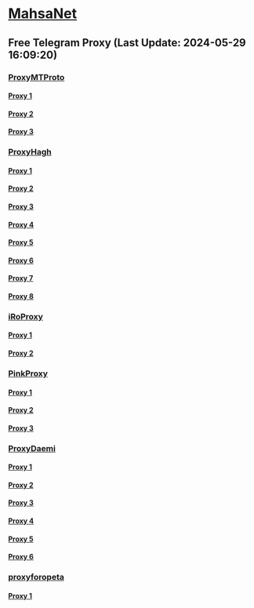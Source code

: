 
# [MahsaNet](https://t.me/mahsa_net)
## Free Telegram Proxy (Last Update: 2024-05-29 16:09:20)
### [ProxyMTProto](https://t.me/ProxyMTProto)
#### [Proxy 1](tg://proxy?server=cloudflare.nokia.net.co.uk.do_yo.want_to.clash_with.this.www.microsoft.com.there_is_no.place_like.localhost.www.bing.com.count_with_me.cyou.net.digikala.com.msn.com.bsi.ir.enamad.ir.now_sud.again_to_fight.everyone.i_am.the_interne.ir-students-news.gives.&port=443&secret=7gAAAAAAAAAAAAAAAAAAAAB0Z2p1Lm9yZw%3D%3D)
#### [Proxy 2](tg://proxy?server=cloudflare.nokia.net.co.uk.do_yo.want_to.clash_with.this.www.microsoft.com.there_is_no.place_like.localhost.www.bing.com.count_with_me.cyou.net.digikala.com.msn.com.bsi.ir.enamad.ir.now_sud.again_to_fight.everyone.i_am.the_interne.mizan-online.help.&port=443&secret=7gAAAAAAAAAAAAAAAAAAAAB0Z2p1Lm9yZw%3D%3D)
#### [Proxy 3](tg://proxy?server=cloudflare.nokia.net.co.uk.do_yo.want_to.clash_with.this.www.microsoft.com.there_is_no.place_like.localhost.www.bing.com.count_with_me.cyou.net.digikala.com.msn.com.bsi.ir.enamad.ir.now_sud.again_to_fight.everyone.i_am.the_inte.Modisehfashion.foundation.&port=443&secret=7gAAAAAAAAAAAAAAAAAAAAB0Z2p1Lm9yZw%3D%3D)
### [ProxyHagh](https://t.me/ProxyHagh)
#### [Proxy 1](tg://proxy?server=69.197.146.180&port=443&secret=eeaa2b136ab43e64286cd737a2136ec9326170742d63656e746f732e6f7267)
#### [Proxy 2](tg://proxy?server=50.7.87.83&port=443&secret=eeaa2b136ab43e64286cd737a2136ec9326170742d63656e746f732e6f7267)
#### [Proxy 3](tg://proxy?server=142.54.189.107&port=443&secret=eeaa2b136ab43e64286cd737a2136ec9326170742d63656e746f732e6f7267)
#### [Proxy 4](tg://proxy?server=50.7.87.85&port=443&secret=eeaa2b136ab43e64286cd737a2136ec9326170742d63656e746f732e6f7267)
#### [Proxy 5](tg://proxy?server=50.7.87.83&port=443&secret=eeaa2b136ab43e64286cd737a2136ec9326170742d63656e746f732e6f7267)
#### [Proxy 6](tg://proxy?server=50.7.87.85&port=443&secret=eeaa2b136ab43e64286cd737a2136ec9326170742d63656e746f732e6f7267)
#### [Proxy 7](tg://proxy?server=50.7.87.83&port=443&secret=eeaa2b136ab43e64286cd737a2136ec9326170742d63656e746f732e6f7267)
#### [Proxy 8](tg://proxy?server=204.12.192.220&port=443&secret=eeaa2b136ab43e64286cd737a2136ec9326170742d63656e746f732e6f7267)
### [iRoProxy](https://t.me/iRoProxy)
#### [Proxy 1](tg://proxy?server=103.69.224.198&port=6&secret=7HQighJPBNMYVRNB6tdkVw)
#### [Proxy 2](tg://proxy?server=103.69.224.198&port=6&secret=7HQighJPBNMYVRNB6tdkVw)
### [PinkProxy](https://t.me/PinkProxy)
#### [Proxy 1](tg://proxy?server=204.12.192.221&port=443&secret=ee1603010200010001fc030386e24c3add6170742d6b65726e656c2e6f7267)
#### [Proxy 2](tg://proxy?server=88.80.135.15&port=54403&secret=FgMBAgABAAH8AwOG4kw63Q)
#### [Proxy 3](tg://proxy?server=88.80.135.97&port=54403&secret=FgMBAgABAAH8AwOG4kw63Q)
### [ProxyDaemi](https://t.me/ProxyDaemi)
#### [Proxy 1](tg://proxy?server=5.75.251.26&port=23&secret=FgMBAgABAAH8AwOG4kw63Q%3D%3D)
#### [Proxy 2](tg://proxy?server=88.80.135.15&port=54403&secret=FgMBAgABAAH8AwOG4kw63Q)
#### [Proxy 3](tg://proxy?server=65.108.211.25&port=9135&secret=dddddddddddddddddddddddddddddddddd)
#### [Proxy 4](tg://proxy?server=cointoin.ir.litcoin-plus.info.&port=443&secret=7vQ1mpsyX_HR5QhN8OD3U3t0Z2p1Lm9yZw)
#### [Proxy 5](tg://proxy?server=77.238.241.94&port=4443&secret=FgMBAgABAAH8AwOG4kw63QtY2RueWVrdGFuZXQuY29tZmFyYWthdi5jb212YW4ubmFqdmEuY29tAAAAAAAAAAAAAAAAAAAAAAAAAAAAAAAAAAAAAAAAAAAAAAAAAAAAAAAAAAAAAAAAAAAAAAAAAAAAAAAAAAAAAAAAAAAAAAAAAAAAAAAAA)
#### [Proxy 6](tg://proxy?server=195.42.232.78&port=150&secret=FgMBAgABAAH8AwOG4kw63Q%3D%3D&channel=@Proxy_PJ)
### [proxyforopeta](https://t.me/proxyforopeta)
#### [Proxy 1](tg://proxy?server=49.13.237.125&port=8083&secret=FgMBAgABAAH8AwOG4kw63Q%3D%3D)

    